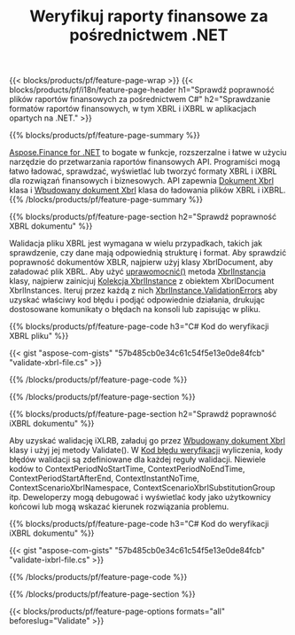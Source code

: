 ﻿---
title: Weryfikuj raporty finansowe za pośrednictwem .NET
url: /pl/net/validate/
description:  C# kod do weryfikacji raportów finansowych w plikach XBRL i iXBRL za pośrednictwem biblioteki .NET.
---
{{< blocks/products/pf/feature-page-wrap >}}
{{< blocks/products/pf/i18n/feature-page-header h1="Sprawdź poprawność plików raportów finansowych za pośrednictwem C#" h2="Sprawdzanie formatów raportów finansowych, w tym XBRL i iXBRL w aplikacjach opartych na .NET." >}}

{{% blocks/products/pf/feature-page-summary %}}

[Aspose.Finance for .NET](https://products.aspose.com/finance/net/) to bogate w funkcje, rozszerzalne i łatwe w użyciu narzędzie do przetwarzania raportów finansowych API. Programiści mogą łatwo ładować, sprawdzać, wyświetlać lub tworzyć formaty XBRL i iXBRL dla rozwiązań finansowych i biznesowych. API zapewnia [Dokument Xbrl](https://apireference.aspose.com/finance/net/aspose.finance.xbrl/xbrldocument) klasa i  [Wbudowany dokument Xbrl](https://apireference.aspose.com/finance/net/aspose.finance.xbrl.inline/inlinexbrldocument) klasa do ładowania plików XBRL i iXBRL.
{{% /blocks/products/pf/feature-page-summary %}}

{{% blocks/products/pf/feature-page-section h2="Sprawdź poprawność XBRL dokumentu" %}}

Walidacja pliku XBRL jest wymagana w wielu przypadkach, takich jak sprawdzenie, czy dane mają odpowiednią strukturę i format. Aby sprawdzić poprawność dokumentów XBLR, najpierw użyj klasy XbrlDocument, aby załadować plik XBRL. Aby użyć [uprawomocnić()](https://apireference.aspose.com/finance/net/aspose.finance.xbrl/xbrlinstance/methods/validate) metoda [XbrlInstancja](https://apireference.aspose.com/finance/net/aspose.finance.xbrl/xbrlinstance) klasy, najpierw zainicjuj [Kolekcja XbrlInstance](https://apireference.aspose.com/finance/net/aspose.finance.xbrl/xbrlinstancecollection) z obiektem XbrlDocument XbrlInstances. Iteruj przez każdą z nich [XbrlInstance.ValidationErrors](https://apireference.aspose.com/finance/net/aspose.finance.xbrl/xbrlinstance/properties/validationerrors) aby uzyskać właściwy kod błędu i podjąć odpowiednie działania, drukując dostosowane komunikaty o błędach na konsoli lub zapisując w pliku.

{{% blocks/products/pf/feature-page-code h3="C# Kod do weryfikacji XBRL pliku" %}}

{{< gist "aspose-com-gists" "57b485cb0e34c61c54f5e13e0de84fcb" "validate-xbrl-file.cs" >}} 

{{% /blocks/products/pf/feature-page-code %}}

{{% /blocks/products/pf/feature-page-section %}}

{{% blocks/products/pf/feature-page-section h2="Sprawdź poprawność iXBRL dokumentu" %}}

Aby uzyskać walidację iXLRB, załaduj go przez [Wbudowany dokument Xbrl](https://apireference.aspose.com/finance/net/aspose.finance.xbrl.inline/inlinexbrldocument) klasy i użyj jej metody Validate(). W [Kod błędu weryfikacji](https://apireference.aspose.com/finance/net/aspose.finance.xbrl.validator/validationerrorcode) wyliczenia, kody błędów walidacji są zdefiniowane dla każdej reguły walidacji. Niewiele kodów to ContextPeriodNoStartTime, ContextPeriodNoEndTime, ContextPeriodStartAfterEnd, ContextInstantNoTime, ContextScenarioXbrlNamespace, ContextScenarioXbrlSubstitutionGroup itp. Deweloperzy mogą debugować i wyświetlać kody jako użytkownicy końcowi lub mogą wskazać kierunek rozwiązania problemu.

{{% blocks/products/pf/feature-page-code h3="C# Kod do weryfikacji iXBRL dokumentu" %}}

{{< gist "aspose-com-gists" "57b485cb0e34c61c54f5e13e0de84fcb" "validate-ixbrl-file.cs" >}}

{{% /blocks/products/pf/feature-page-code %}}

{{% /blocks/products/pf/feature-page-section %}}

{{< blocks/products/pf/feature-page-options formats="all" beforeslug="Validate" >}}